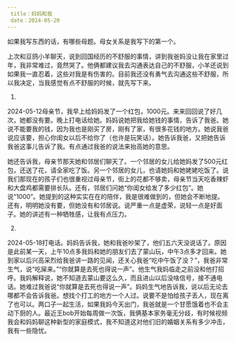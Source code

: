 ```yaml
---
 title：妈妈和我
 date：2024-05-20
---
```


如果我写东西的话，有哪些母题。母女关系是我写下的第一个。

上次和豆鸽小羊聊天，说到回国经历的不舒服的事情，讲到我爸妈没让我在家里过年，我非常难过，竟然哭了。他俩都建议我去沟通表达自己的不舒服，小羊还说到如果我一直忍着，这些对我是有伤害的。目前我还没有勇气去沟通这些不舒服，所以我决定，当我感觉有点不舒服的时候，就先写下来。

1.

2024-05-12母亲节，我早上给妈妈发了一个红包，1000元。来来回回说了好几次，她都没有要。晚上打电话给她。妈妈说她把我给她钱的事情，告诉了我爸。她说不能要我的钱，因为我也是刚买了房，刚有了家，有很多花钱的地方。她说我爸说应该要，担心你闺女以后不给你了（也许是玩笑话）。她告诉我爸，又把她告诉我爸这事儿告诉了我。有点通过我爸的说法来抬高她的意思。

她还告诉我，母亲节那天她和邻居们聊天了。一个邻居的女儿给她妈发了500元红包，还送了花，请全家吃了饭。另一个邻居的女儿，也请她妈和她姥姥吃饭了。说我们那现在的孩子们也很重视过母亲节，街上的花都不够卖，母亲节当天吃香辣虾和大盘鸡都需要排长队。还有，邻居们问她“你闺女给发了多少红包”。她说“1000”。她提到的这种实实在在的陪伴，我是很难做到的，但她会不断地提。还有，明明她没有要，但她没有和邻居说。说严重一点是虚荣，说轻一点是好面子。她的讲述有一种牺牲感，让我有点压力。

2.

2024-05-18打电话。妈妈告诉我，她和我爸吵架了，他们五六天没说话了。原因是此前某一天，上午10点多我妈和她的朋友们去了蒙山玩，中午3点多才回来。她到家以后兴高采烈给我爸讲一路的见闻，还关心我爸“吃中午饭了没？”，我爸非常生气，说“吃屎来。”“你就算是去死也得说一声”。他生气我妈临走之前没和他打招呼。我妈解释说，她不知道去蒙山要这么久，而且进山以后没啥信号，接不通电话。她难过我爸说“你就算是去死也得说一声”。妈妈生气地告诉我，说以后无论去哪都不会告诉我爸。想找个打工的地方一个人过。说要不是怕给孩子丢人，现在离了也可以。两口子一起生活，如果我妈今天出门，我爸就是一个甘愿饿着也不会主动下厨的人。最近王bob开始每周做一次饭，我俩基本家务毫无分歧，有时候视频我会和妈妈聊这种新型的家庭模式，我不知道这对他们旧的婚姻关系有多少冲击，我有一些隐忧。